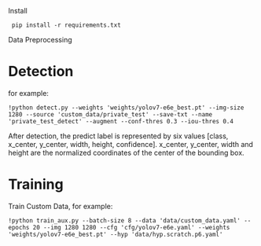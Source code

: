 <summary>Install</summary>

``` shell
 pip install -r requirements.txt
```

<summary>Data Preprocessing</summary>

# Detection

for example:
``` shell
!python detect.py --weights 'weights/yolov7-e6e_best.pt' --img-size 1280 --source 'custom_data/private_test' --save-txt --name 'private_test_detect' --augment --conf-thres 0.3 --iou-thres 0.4
```
After detection, the predict label is represented by six values [class, x_center, y_center, width, height, confidence]. x_center, y_center, width and height are the normalized coordinates of the center of the bounding box.
# Training
Train Custom Data, for example:

``` shell
!python train_aux.py --batch-size 8 --data 'data/custom_data.yaml' --epochs 20 --img 1280 1280 --cfg 'cfg/yolov7-e6e.yaml' --weights 'weights/yolov7-e6e_best.pt' --hyp 'data/hyp.scratch.p6.yaml'
```
